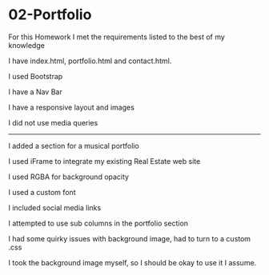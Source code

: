# 02-Portfolio

For this Homework I met the requirements listed to the best of my knowledge

I have index.html, portfolio.html and contact.html.

I used Bootstrap

I have a Nav Bar

I have a responsive layout and images

I did not use media queries

--------------------------------

I added a section for a musical portfolio

I used iFrame to integrate my existing Real Estate web site

I used RGBA for background opacity

I used a custom font

I included social media links

I attempted to use sub columns in the portfolio section

I had some quirky issues with background image, had to turn to a custom .css

I took the background image myself, so I should be okay to use it I assume. 



